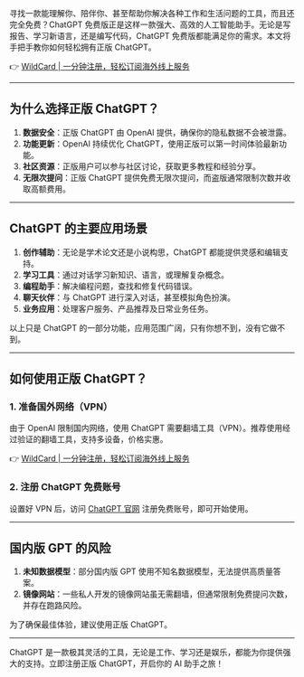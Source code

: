 寻找一款能理解你、陪伴你、甚至帮助你解决各种工作和生活问题的工具，而且还完全免费？ChatGPT 免费版正是这样一款强大、高效的人工智能助手。无论是写报告、学习新语言，还是编写代码，ChatGPT 免费版都能满足你的需求。本文将手把手教你如何轻松拥有正版 ChatGPT。

👉 [WildCard | 一分钟注册，轻松订阅海外线上服务](https://bit.ly/bewildcard)

---

## 为什么选择正版 ChatGPT？

1. **数据安全**：正版 ChatGPT 由 OpenAI 提供，确保你的隐私数据不会被泄露。
2. **功能更新**：OpenAI 持续优化 ChatGPT，使用正版可以第一时间体验最新功能。
3. **社区资源**：正版用户可以参与社区讨论，获取更多教程和经验分享。
4. **无限次提问**：正版 ChatGPT 提供免费无限次提问，而盗版通常限制次数并收取高额费用。

---

## ChatGPT 的主要应用场景

1. **创作辅助**：无论是学术论文还是小说构思，ChatGPT 都能提供灵感和编辑支持。
2. **学习工具**：通过对话学习新知识、语言，或理解复杂概念。
3. **编程助手**：解决编程问题，查找和修复代码错误。
4. **聊天伙伴**：与 ChatGPT 进行深入对话，甚至模拟角色扮演。
5. **业务应用**：处理客户服务、产品推荐及日常业务任务。

以上只是 ChatGPT 的一部分功能，应用范围广阔，只有你想不到，没有它做不到。

---

## 如何使用正版 ChatGPT？

### 1. 准备国外网络（VPN）

由于 OpenAI 限制国内网络，使用 ChatGPT 需要翻墙工具（VPN）。推荐使用经过验证的翻墙工具，支持多设备，价格实惠。

👉 [WildCard | 一分钟注册，轻松订阅海外线上服务](https://bit.ly/bewildcard)

### 2. 注册 ChatGPT 免费账号

设置好 VPN 后，访问 [ChatGPT 官网](https://bit.ly/bewildcard) 注册免费账号，即可开始使用。

---

## 国内版 GPT 的风险

1. **未知数据模型**：部分国内版 GPT 使用不知名数据模型，无法提供高质量答案。
2. **镜像网站**：一些私人开发的镜像网站虽无需翻墙，但通常限制免费提问次数，并存在跑路风险。

为了确保最佳体验，建议使用正版 ChatGPT。

---

ChatGPT 是一款极其灵活的工具，无论是工作、学习还是娱乐，都能为你提供强大的支持。立即注册正版 ChatGPT，开启你的 AI 助手之旅！